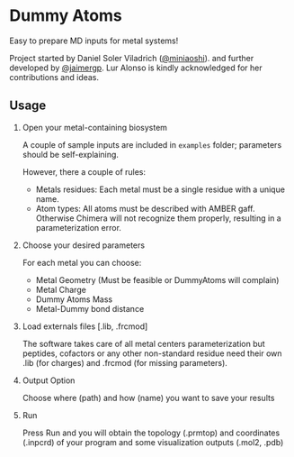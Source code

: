 Dummy Atoms
===========

Easy to prepare MD inputs for metal systems!

Project started by Daniel Soler Viladrich ([@miniaoshi](https://github.com/miniaoshi/)). and further developed by [@jaimergp](https://github.com/jaimergp/). Lur Alonso is kindly acknowledged for her contributions and ideas.


Usage
-----

1. Open your metal-containing biosystem

	A couple of sample inputs are included in `examples` folder; parameters should be self-explaining.

    However, there a couple of rules:

    * Metals residues: Each metal must be a single residue with a unique name.
    * Atom types: All atoms must be described with AMBER gaff. Otherwise Chimera will not recognize them properly, resulting in a parameterization error.


2. Choose your desired parameters

	For each metal you can choose:

	- Metal Geometry (Must be feasible or DummyAtoms will complain)
	- Metal Charge
	- Dummy Atoms Mass
	- Metal-Dummy bond distance

3. Load externals files [.lib, .frcmod]

	The software takes care	of all metal centers parameterization but peptides, cofactors or any other non-standard residue need their own .lib (for charges) and .frcmod (for missing parameters).

4. Output Option

	Choose where (path) and how (name) you want to save your results

5. Run

	Press Run and you will obtain the topology (.prmtop) and coordinates (.inpcrd)
	of your program and some visualization outputs (.mol2, .pdb)

